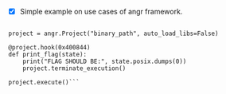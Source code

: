 * [x] Simple example on use cases of angr framework.

```import angr

project = angr.Project("binary_path", auto_load_libs=False)

@project.hook(0x400844)
def print_flag(state):
    print("FLAG SHOULD BE:", state.posix.dumps(0))
    project.terminate_execution()

project.execute()```
